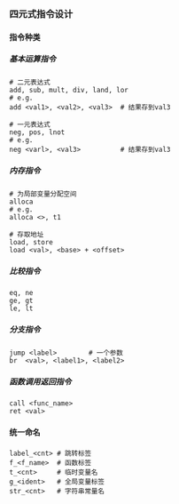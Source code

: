 ### 四元式指令设计

#### 指令种类

##### 基本运算指令

```shell
# 二元表达式
add, sub, mult, div, land, lor
# e.g.
add <val1>, <val2>, <val3>	# 结果存到val3

# 一元表达式
neg, pos, lnot
# e.g.
neg <varl>, <val3>			# 结果存到val3
```

##### 内存指令

```shell
# 为局部变量分配空间
alloca
# e.g.
alloca <>, t1

# 存取地址
load, store
load <val>, <base> + <offset>
```

##### 比较指令

```shell
eq, ne
ge, gt
le, lt
```

##### 分支指令

```shell
jump <label>		# 一个参数
br	<val>, <label1>, <label2>
```

##### 函数调用返回指令

```
call <func_name>
ret <val>
```

#### 统一命名

```shell
label_<cnt>	# 跳转标签
f_<f_name>	# 函数标签
t_<cnt>		# 临时变量名
g_<ident>	# 全局变量标签
str_<cnt>	# 字符串常量名
```

